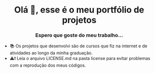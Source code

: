 <h1 align="center">Olá 👋, esse é o meu portfólio de projetos</h1>
<h3 align="center">Espero que goste do meu trabalho...</h3>


- 📚 Os projetos que desenvolvi são de cursos que fiz na internet e de atividades ao longo da minha graduação.
- ⚠️❗ Leia o arquivo LICENSE.md na pasta license para evitar problemas com a reprodução dos meus códigos.
